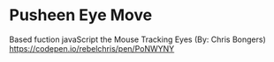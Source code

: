 # Pusheen Eye Move

Based fuction javaScript the Mouse Tracking Eyes (By: Chris Bongers)
https://codepen.io/rebelchris/pen/PoNWYNY
